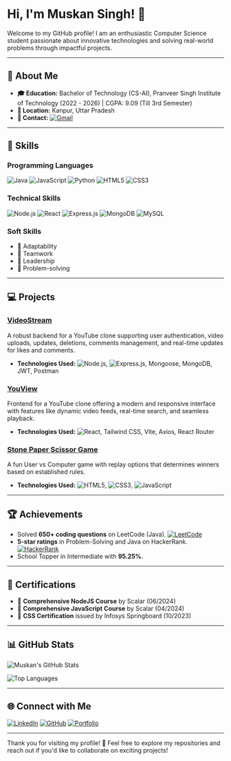 # Hi, I'm Muskan Singh! 👋

Welcome to my GitHub profile! I am an enthusiastic Computer Science student passionate about innovative technologies and solving real-world problems through impactful projects.

---

## 🌟 About Me
- **🎓 Education:** Bachelor of Technology (CS-AI), Pranveer Singh Institute of Technology (2022 - 2026) | CGPA: 9.09 (Till 3rd Semester)
- **📍 Location:** Kanpur, Uttar Pradesh
- **💌 Contact:** [![Gmail](https://img.shields.io/badge/-Gmail-D14836?style=flat-square&logo=gmail&logoColor=white)](mailto:spariharmuskan1106@gmail.com)

---

## 🚀 Skills

### Programming Languages
![Java](https://img.shields.io/badge/Java-%23ED8B00.svg?style=flat-square&logo=java&logoColor=white)
![JavaScript](https://img.shields.io/badge/JavaScript-%23F7DF1E.svg?style=flat-square&logo=javascript&logoColor=black)
![Python](https://img.shields.io/badge/Python-%2314354C.svg?style=flat-square&logo=python&logoColor=white)
![HTML5](https://img.shields.io/badge/HTML5-%23E34F26.svg?style=flat-square&logo=html5&logoColor=white) ![CSS3](https://img.shields.io/badge/CSS3-%231572B6.svg?style=flat-square&logo=css3&logoColor=white)

### Technical Skills
![Node.js](https://img.shields.io/badge/Node.js-%2343853D.svg?style=flat-square&logo=node.js&logoColor=white)
![React](https://img.shields.io/badge/React-%2320232a.svg?style=flat-square&logo=react&logoColor=%2361DAFB)
![Express.js](https://img.shields.io/badge/Express.js-%23404d59.svg?style=flat-square&logo=express&logoColor=white)
![MongoDB](https://img.shields.io/badge/MongoDB-%2347A248.svg?style=flat-square&logo=mongodb&logoColor=white)
![MySQL](https://img.shields.io/badge/MySQL-%2300f.svg?style=flat-square&logo=mysql&logoColor=white)

### Soft Skills
- 🌟 Adaptability
- 🌟 Teamwork
- 🌟 Leadership
- 🌟 Problem-solving

---

## 💻 Projects

### [VideoStream](https://github.com/11muskansingh/VideoStream)
A robust backend for a YouTube clone supporting user authentication, video uploads, updates, deletions, comments management, and real-time updates for likes and comments.
- **Technologies Used:** ![Node.js](https://img.shields.io/badge/Node.js-%2343853D.svg?style=flat-square&logo=node.js&logoColor=white), ![Express.js](https://img.shields.io/badge/Express.js-%23404d59.svg?style=flat-square&logo=express&logoColor=white), Mongoose, MongoDB, JWT, Postman

### [YouView](https://github.com/11muskansingh/YouView)
Frontend for a YouTube clone offering a modern and responsive interface with features like dynamic video feeds, real-time search, and seamless playback.
- **Technologies Used:** ![React](https://img.shields.io/badge/React-%2320232a.svg?style=flat-square&logo=react&logoColor=%2361DAFB), Tailwind CSS, Vite, Axios, React Router

### [Stone Paper Scissor Game](https://stone-paper-scissor-game-roan.vercel.app/)
A fun User vs Computer game with replay options that determines winners based on established rules.
- **Technologies Used:** ![HTML5](https://img.shields.io/badge/HTML5-%23E34F26.svg?style=flat-square&logo=html5&logoColor=white), ![CSS3](https://img.shields.io/badge/CSS3-%231572B6.svg?style=flat-square&logo=css3&logoColor=white), ![JavaScript](https://img.shields.io/badge/JavaScript-%23F7DF1E.svg?style=flat-square&logo=javascript&logoColor=black)

---

## 🏆 Achievements
- Solved **650+ coding questions** on LeetCode (Java). [![LeetCode](https://img.shields.io/badge/LeetCode-%23FFA116.svg?style=flat-square&logo=leetcode&logoColor=white)](https://leetcode.com/u/Muskan_parihar/)
- **5-star ratings** in Problem-Solving and Java on HackerRank. [![HackerRank](https://img.shields.io/badge/-HackerRank-2EC866?style=flat-square&logo=HackerRank&logoColor=white)](https://www.hackerrank.com/profile/AI1B_2212370_MS)
- School Topper in Intermediate with **95.25%**.

---

## 📜 Certifications
- 🏅 **Comprehensive NodeJS Course** by Scalar (06/2024)
- 🏅 **Comprehensive JavaScript Course** by Scalar (04/2024)
- 🏅 **CSS Certification** issued by Infosys Springboard (10/2023)

---

## 📊 GitHub Stats

![Muskan's GitHub Stats](https://github-readme-stats.vercel.app/api?username=11muskansingh&show_icons=true&theme=radical)

![Top Languages](https://github-readme-stats.vercel.app/api/top-langs/?username=11muskansingh&layout=compact&theme=radical)

---

## 🌐 Connect with Me

[![LinkedIn](https://img.shields.io/badge/-LinkedIn-blue)](https://linkedin.com/in/muskan-singh-140137261/)
[![GitHub](https://img.shields.io/badge/-GitHub-black)](https://github.com/11muskansingh)
[![Portfolio](https://img.shields.io/badge/-Portfolio-orange)](https://stone-paper-scissor-game-roan.vercel.app/)

---

Thank you for visiting my profile! 🌟 Feel free to explore my repositories and reach out if you'd like to collaborate on exciting projects!

